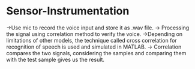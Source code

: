 # Sensor-Instrumentation

->Use mic to record the voice input and store it as .wav file.
-> Processing the signal using correlation method to verify the voice.
->Depending on limitations of other models, the technique called cross correlation for
recognition of speech is used and simulated in MATLAB.
-> Correlation compares the two signals, considering the samples and comparing them
with the test sample gives us the result.

